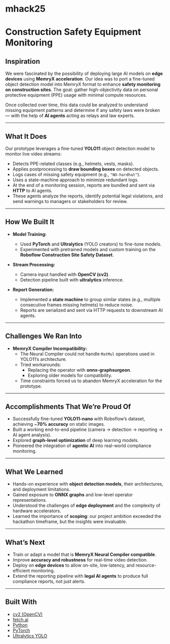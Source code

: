 # mhack25
# Construction Safety Equipment Monitoring

## Inspiration  
We were fascinated by the possibility of deploying large AI models on **edge devices** using **MemryX acceleration**. Our idea was to port a fine-tuned object detection model into MemryX format to enhance **safety monitoring on construction sites**. The goal: gather high-objectivity data on personal protective equipment (PPE) usage with minimal compute resources.  

Once collected over time, this data could be analyzed to understand missing equipment patterns and determine if any safety laws were broken — with the help of **AI agents** acting as relays and law experts.

---

## What It Does  
Our prototype leverages a fine-tuned **YOLO11** object detection model to monitor live video streams:  
- Detects PPE-related classes (e.g., helmets, vests, masks).  
- Applies postprocessing to **draw bounding boxes** on detected objects.  
- Logs cases of missing safety equipment (e.g., `"NO-hardhat"`).  
- Uses a state-machine approach to minimize redundant logs.  
- At the end of a monitoring session, reports are bundled and sent via **HTTP** to AI agents.  
- These agents analyze the reports, identify potential legal violations, and send warnings to managers or stakeholders for review.

---

## How We Built It  
- **Model Training:**  
  - Used **PyTorch** and **Ultralytics** (YOLO creators) to fine-tune models.  
  - Experimented with pretrained models and custom training on the **Roboflow Construction Site Safety Dataset**.  

- **Stream Processing:**  
  - Camera input handled with **OpenCV (cv2)**.  
  - Detection pipeline built with **ultralytics** inference.  

- **Report Generation:**  
  - Implemented a **state machine** to group similar states (e.g., multiple consecutive frames missing helmets) to reduce noise.  
  - Reports are serialized and sent via HTTP requests to downstream AI agents.  

---

## Challenges We Ran Into  
- **MemryX Compiler Incompatibility:**  
  - The Neural Compiler could not handle `MatMul` operations used in YOLO11’s architecture.  
  - Tried workarounds:  
    - Replacing the operator with **onnx-graphsurgeon**.  
    - Exploring older models for compatibility.  
  - Time constraints forced us to abandon MemryX acceleration for the prototype.  

---

## Accomplishments That We’re Proud Of  
- Successfully fine-tuned **YOLO11-nano** with Roboflow’s dataset, achieving ~**70% accuracy** on static images.  
- Built a working end-to-end pipeline (camera → detection → reporting → AI agent analysis).  
- Explored **graph-level optimization** of deep learning models.  
- Pioneered the integration of **agentic AI** into real-world compliance monitoring.  

---

## What We Learned  
- Hands-on experience with **object detection models**, their architectures, and deployment limitations.  
- Gained exposure to **ONNX graphs** and low-level operator representations.  
- Understood the challenges of **edge deployment** and the complexity of hardware accelerators.  
- Learned the importance of **scoping**: our project ambition exceeded the hackathon timeframe, but the insights were invaluable.  

---

## What’s Next  
- Train or adapt a model that is **MemryX Neural Compiler compatible**.  
- Improve **accuracy and robustness** for real-time video detection.  
- Deploy on **edge devices** to allow on-site, low-latency, and resource-efficient monitoring.  
- Extend the reporting pipeline with **legal AI agents** to produce full compliance reports, not just alerts.  

---

## Built With  
- [cv2 (OpenCV)](https://opencv.org/)  
- [fetch.ai](https://fetch.ai/)  
- [Python](https://www.python.org/)  
- [PyTorch](https://pytorch.org/)  
- [Ultralytics YOLO](https://github.com/ultralytics/ultralytics)  


